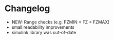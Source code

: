 # Changelog

- NEW: Range checks (e.g. FZMIN < FZ < FZMAX)
- small readability improvements
- simulink library was out-of-date
